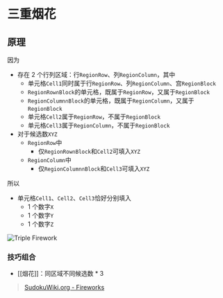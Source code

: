 # 三重烟花

<!-- START doctoc generated TOC please keep comment here to allow auto update -->
<!-- DON'T EDIT THIS SECTION, INSTEAD RE-RUN doctoc TO UPDATE -->

<!-- END doctoc generated TOC please keep comment here to allow auto update -->

## 原理

因为
- 存在 2 个行列区域：行`RegionRow`、列`RegionColumn`，其中
	- 单元格`Cell1`同时属于行`RegionRow`、列`RegionColumn`、宫`RegionBlock`
	- `RegionRow∩Block`的单元格，既属于`RegionRow`，又属于`RegionBlock`
	- `RegionColumn∩Block`的单元格，既属于`RegionColumn`，又属于`RegionBlock`
	- 单元格`Cell2`属于`RegionRow`，不属于`RegionBlock`
	- 单元格`Cell3`属于`RegionColumn`，不属于`RegionBlock`
- 对于候选数`XYZ`
	- `RegionRow`中
		- 仅`RegionRow∩Block`和`Cell2`可填入`XYZ`
	- `RegionColumn`中
		- 仅`RegionColumn∩Block`和`Cell3`可填入`XYZ`

所以
- 单元格`Cell1`、`Cell2`、`Cell3`恰好分别填入
	- 1 个数字`X`
	- 1 个数字`Y`
	- 1 个数字`Z`

![Triple Firework](https://www.sudokuwiki.org/PuzImages/Firework2.png)

###  技巧组合

- [[烟花]]：同区域不同候选数 * 3

> [SudokuWiki.org - Fireworks](https://www.sudokuwiki.org/Fireworks)
